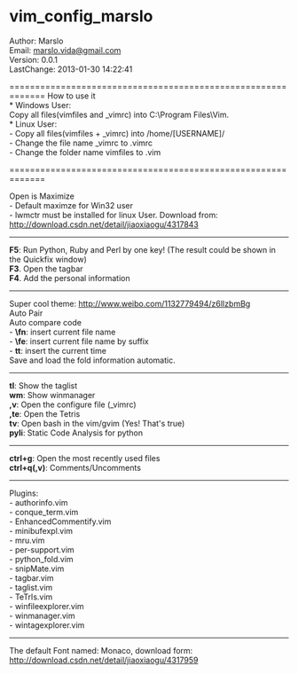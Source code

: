 vim_config_marslo
=================

Author: Marslo  
Email: marslo.vida@gmail.com   
Version: 0.0.1  
LastChange: 2013-01-30 14:22:41

=============================================================
How to use it   
    * Windows User:   
        Copy all files(vimfiles and _vimrc) into C:\Program Files\Vim.   
    * Linux User:   
        -  Copy all files(vimfiles + _vimrc) into /home/[USERNAME]/   
        -  Change the file name _vimrc to .vimrc   
        -  Change the folder name vimfiles to .vim   
    
=============================================================

Open is Maximize   
    -  Default maximze for Win32 user  
    -  lwmctr must be installed for linux User. Download from: http://download.csdn.net/detail/jiaoxiaogu/4317843  

---------------------------------------------------------------

**F5**: Run Python, Ruby and Perl by one key! (The result could be shown in the Quickfix window)  
**F3**. Open the tagbar  
**F4**. Add the personal information  

--------------------------------------------------------------

Super cool theme: http://www.weibo.com/1132779494/z6lIzbmBg   
Auto Pair   
Auto compare code    
    -  **\fn**: insert current file name   
    -  **\fe**: insert current file name by suffix   
    -  **tt**:  insert the current time   
Save and load the fold information automatic.   
   
---------------------------------------------------------------
   
**tl**:     Show the taglist   
**wm**:    Show winmanager   
**,v**:    Open the configure file (_vimrc)   
**,te**:    Open the Tetris   
**tv**:     Open bash in the vim/gvim (Yes! That's true)   
**pyli**:   Static Code Analysis for python   
   
---------------------------------------------------------------
   
**ctrl+g**:     Open the most recently used files   
**ctrl+q(,v)**: Comments/Uncomments   
   
---------------------------------------------------------------
Plugins:   
    - authorinfo.vim   
    - conque_term.vim   
    - EnhancedCommentify.vim   
    - minibufexpl.vim   
    - mru.vim   
    - per-support.vim   
    - python_fold.vim   
    - snipMate.vim   
    - tagbar.vim   
    - taglist.vim   
    - TeTrIs.vim   
    - winfileexplorer.vim   
    - winmanager.vim   
    - wintagexplorer.vim   
   
-----------------------------
   
The default Font named: Monaco, download form: http://download.csdn.net/detail/jiaoxiaogu/4317959   




